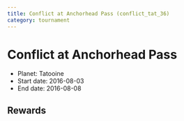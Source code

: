 ```yaml
---
title: Conflict at Anchorhead Pass (conflict_tat_36)
category: tournament
---
```

# Conflict at Anchorhead Pass

  * Planet: Tatooine
  * Start date: 2016-08-03
  * End date: 2016-08-08

## Rewards

